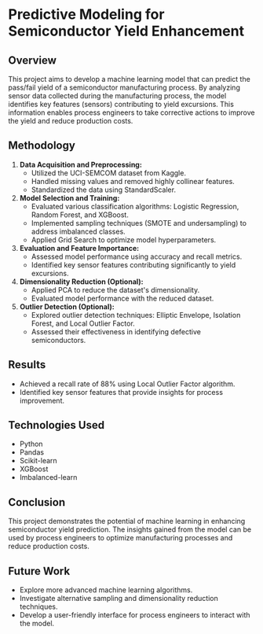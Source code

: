 # Predictive Modeling for Semiconductor Yield Enhancement

## Overview

This project aims to develop a machine learning model that can predict the pass/fail yield of a semiconductor manufacturing process. By analyzing sensor data collected during the manufacturing process, the model identifies key features (sensors) contributing to yield excursions. This information enables process engineers to take corrective actions to improve the yield and reduce production costs.

## Methodology

1. **Data Acquisition and Preprocessing:**
   - Utilized the UCI-SEMCOM dataset from Kaggle.
   - Handled missing values and removed highly collinear features.
   - Standardized the data using StandardScaler.
2. **Model Selection and Training:**
   - Evaluated various classification algorithms: Logistic Regression, Random Forest, and XGBoost.
   - Implemented sampling techniques (SMOTE and undersampling) to address imbalanced classes.
   - Applied Grid Search to optimize model hyperparameters.
3. **Evaluation and Feature Importance:**
   - Assessed model performance using accuracy and recall metrics.
   - Identified key sensor features contributing significantly to yield excursions.
4. **Dimensionality Reduction (Optional):**
   - Applied PCA to reduce the dataset's dimensionality.
   - Evaluated model performance with the reduced dataset.
5. **Outlier Detection (Optional):**
   - Explored outlier detection techniques: Elliptic Envelope, Isolation Forest, and Local Outlier Factor.
   - Assessed their effectiveness in identifying defective semiconductors.

## Results

- Achieved a recall rate of 88% using Local Outlier Factor algorithm.
- Identified key sensor features that provide insights for process improvement.

## Technologies Used

- Python
- Pandas
- Scikit-learn
- XGBoost
- Imbalanced-learn

## Conclusion

This project demonstrates the potential of machine learning in enhancing semiconductor yield prediction. The insights gained from the model can be used by process engineers to optimize manufacturing processes and reduce production costs.

## Future Work

- Explore more advanced machine learning algorithms.
- Investigate alternative sampling and dimensionality reduction techniques.
- Develop a user-friendly interface for process engineers to interact with the model.
